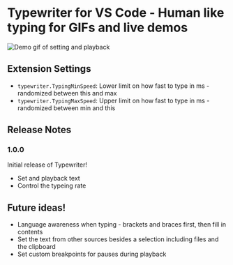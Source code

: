 # Typewriter for VS Code - Human like typing for GIFs and live demos

![Demo gif of setting and playback](https://raw.githubusercontent.com/dan-silver/typewriter-for-vscode/master/assets/demo.gif)



## Extension Settings

* `typewriter.TypingMinSpeed`: Lower limit on how fast to type in ms - randomized between this and max
* `typewriter.TypingMaxSpeed`: Upper limit on how fast to type in ms - randomized between min and this


## Release Notes

### 1.0.0

Initial release of Typewriter!
* Set and playback text
* Control the typeing rate

## Future ideas!
* Language awareness when typing - brackets and braces first, then fill in contents
* Set the text from other sources besides a selection including files and the clipboard
* Set custom breakpoints for pauses during playback